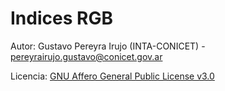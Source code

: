 # Indices RGB

Autor: Gustavo Pereyra Irujo (INTA-CONICET) - pereyrairujo.gustavo@conicet.gov.ar

Licencia: [GNU Affero General Public License v3.0](https://github.com/gpereyrairujo/Indices/blob/main/LICENSE)
